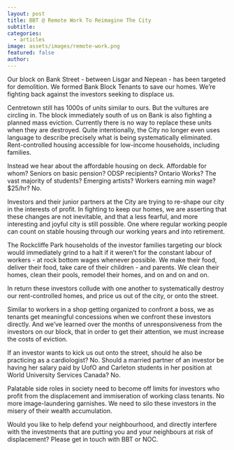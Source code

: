 ```yaml
---
layout: post
title: BBT @ Remote Work To Reimagine The City
subtitle: 
categories:
  - articles
image: assets/images/remote-work.png
featured: false
author:
---
```


Our block on Bank Street - between Lisgar and Nepean - has been targeted for demolition. We formed Bank Block Tenants to save our homes. We’re fighting back against the investors seeking to displace us.

Centretown still has 1000s of units similar to ours. But the vultures are circling in. The block immediately south of us on Bank is also fighting a planned mass eviction. Currently there is no way to replace these units when they are destroyed. Quite intentionally, the City no longer even uses language to describe precisely what is being systematically eliminated. Rent-controlled housing accessible for low-income households, including families.

Instead we hear about the affordable housing on deck. Affordable for whom? Seniors on basic pension? ODSP recipients? Ontario Works? The vast majority of students? Emerging artists? Workers earning min wage? $25/hr? No. 

Investors and their junior partners at the City are trying to re-shape our city in the interests of profit. In fighting to keep our homes, we are asserting that these changes are not inevitable, and that a less fearful, and more interesting and joyful city is still possible. One where regular working people can count on stable housing through our working years and into retirement.

The Rockcliffe Park households of the investor families targeting our block would immediately grind to a halt if it weren’t for the constant labour of workers - at rock bottom wages whenever possible. We make their food, deliver their food, take care of their children - and parents. We clean their homes, clean their pools, remodel their homes, and on and on and on.

In return these investors collude with one another to systematically destroy our rent-controlled homes, and price us out of the city, or onto the street.

Similar to workers in a shop getting organized to confront a boss, we as tenants get meaningful concessions when we confront these investors directly. And we’ve learned over the months of
unresponsiveness from the investors on our block, that in order to get their attention, we must increase the costs of eviction. 

If an investor wants to kick us out onto the street, should he also be practicing as a cardiologist? No. Should a married partner of an investor be having her salary paid by UofO and Carleton students in her position at World University Services Canada? No.

Palatable side roles in society need to become off limits for investors who profit from the displacement and immiseration of working class tenants. No more image-laundering garnishes. We need to silo these investors in the misery of their wealth accumulation.

Would you like to help defend your neighbourhood, and directly interfere with the investments that are putting you and your neighbours at risk of displacement? Please get in touch with BBT or NOC.
